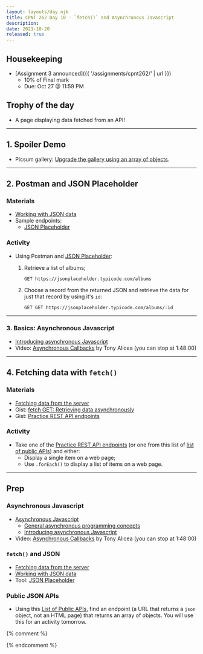 ```yaml
---
layout: layouts/day.njk
title: CPNT 262 Day 10 - `fetch()` and Asynchronous Javascript
description: 
date: 2021-10-20
released: true
---
```


## Housekeeping
- [Assignment 3 announced]({{ '/assignments/cpnt262/' | url }})
    - 10% of Final mark
    - Due: Oct 27 @ 11:59 PM

## Trophy of the day
- A page displaying data fetched from an API!

---

## 1. Spoiler Demo
- Picsum gallery: [Upgrade the gallery using an array of objects](https://gist.github.com/acidtone/a5f40cda47c6d5c1a8e3815833572024).

---

## 2. Postman and JSON Placeholder
### Materials
- [Working with JSON data](https://developer.mozilla.org/en-US/docs/Learn/JavaScript/Objects/JSON)
- Sample endpoints: 
  - [JSON Placeholder](https://jsonplaceholder.typicode.com/)

### Activity
- Using Postman and [JSON Placeholder](https://jsonplaceholder.typicode.com/):
    1. Retrieve a list of albums;

        ```
        GET https://jsonplaceholder.typicode.com/albums
        ```

    2. Choose a record from the returned JSON and retrieve the data for just that record by using it's `id`:

        ```
        GET GET https://jsonplaceholder.typicode.com/albums/:id
        ```

---

### 3. Basics: Asynchronous Javascript 
- [Introducing asynchronous Javascript](https://developer.mozilla.org/en-US/docs/Learn/JavaScript/Asynchronous/Introducing)
- Video: [Asynchronous Callbacks](https://www.youtube.com/watch?v=Bv_5Zv5c-Ts&t=5855s) by Tony Alicea (you can stop at 1:48:00)

---

## 4. Fetching data with `fetch()`
### Materials
- [Fetching data from the server](https://developer.mozilla.org/en-US/docs/Learn/JavaScript/Client-side_web_APIs/Fetching_data)
- Gist: [fetch GET: Retrieving data asynchronously](https://gist.github.com/acidtone/33304c82f8d22e9a330003b19a147303)
- Gist: [Practice REST API endpoints](https://gist.github.com/acidtone/673dfc5c11ce06e9e8cd6ce33609eb3c)

### Activity
- Take one of the [Practice REST API endpoints](https://gist.github.com/acidtone/673dfc5c11ce06e9e8cd6ce33609eb3c) (or one from this list of [list of public APIs](https://github.com/public-apis/public-apis)) and either:
    - Display a single item on a web page;
    - Use `.forEach()` to display a list of items on a web page.

---

## Prep
### Asynchronous Javascript
- [Asynchronous Javascript](https://developer.mozilla.org/en-US/docs/Learn/JavaScript/Asynchronous)
    - [General asynchronous programming concepts](https://developer.mozilla.org/en-US/docs/Learn/JavaScript/Asynchronous/Concepts)
    - [Introducing asynchronous Javascript](https://developer.mozilla.org/en-US/docs/Learn/JavaScript/Asynchronous/Introducing)
- Video: [Asynchronous Callbacks](https://www.youtube.com/watch?v=Bv_5Zv5c-Ts&t=5855s) by Tony Alicea (you can stop at 1:48:00)

### `fetch()` and JSON
- [Fetching data from the server](https://developer.mozilla.org/en-US/docs/Learn/JavaScript/Client-side_web_APIs/Fetching_data)
- [Working with JSON data](https://developer.mozilla.org/en-US/docs/Learn/JavaScript/Objects/JSON)
- Tool: [JSON Placeholder](https://jsonplaceholder.typicode.com/)

### Public JSON APIs
- Using this [List of Public APIs](https://github.com/public-apis/public-apis), find an endpoint (a URL that returns a `json` object, not an HTML page) that returns an array of objects. You will use this for an activity tomorrow.

{% comment %}

{% endcomment %}